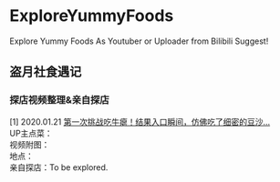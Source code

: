 # ExploreYummyFoods
Explore Yummy Foods As Youtuber or Uploader from Bilibili Suggest!

## 盗月社食遇记

### 探店视频整理&亲自探店  
[1] 2020.01.21 [第一次挑战吃牛瘪！结果入口瞬间，仿佛吃了细密的豆沙…](https://www.bilibili.com/video/av84347984)  
	UP主点菜：  
	视频附图：  
	地点：  
	亲自探店：To be explored.  
